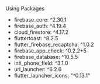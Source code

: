 <p>
Using Packages
<ul>
<li > firebase_core: ^2.30.1</li>
<li> firebase_auth: ^4.19.4</li>
<li> cloud_firestore: ^4.17.2</li>
<li>  fluttertoast: ^8.2.5</li>
<li>flutter_firebase_recaptcha: ^1.0.2</li>
<li>  firebase_app_check: ^0.2.2+5</li>
<li>  firebase_database: ^10.5.5</li>
<li>intl_phone_field: ^3.1.0</li>
<li> url_launcher: ^6.2.6</li>
<li>flutter_launcher_icons: "^0.13.1"</li>
</ul>
</p>